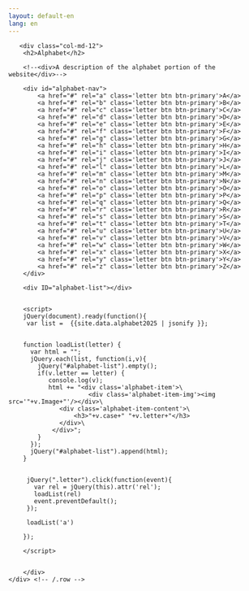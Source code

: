 ```yaml
---
layout: default-en
lang: en
---
```

<style>
  #alphabet-nav { margin:1em 0 1em 0; padding: 0px; }
  #alphabet-nav a { display:inline-block;padding: 0.2em 0.5em; margin: 0.1em; }
  .alphabet-item { display:flex; flex-direction:row; flex-wrap:nowrap; }
  .alphabet-item-img img { width:120px; margin:0.5em; }
  .alphabet-item-img img { margin:0.5em; }
</style>
     
<div class='container'>
     <div class="row">
	      
       <div class="col-md-12">
		<h2>Alphabet</h2>

		<!--<div>A description of the alphabet portion of the website</div>-->
		
		<div id="alphabet-nav">
		    <a href="#" rel="a" class='letter btn btn-primary'>A</a>
		    <a href="#" rel="b" class='letter btn btn-primary'>B</a>
		    <a href="#" rel="c" class='letter btn btn-primary'>C</a>
		    <a href="#" rel="d" class='letter btn btn-primary'>D</a>
		    <a href="#" rel="e" class='letter btn btn-primary'>E</a>
		    <a href="#" rel="f" class='letter btn btn-primary'>F</a>
		    <a href="#" rel="g" class='letter btn btn-primary'>G</a>
		    <a href="#" rel="h" class='letter btn btn-primary'>H</a>
		    <a href="#" rel="i" class='letter btn btn-primary'>I</a>
		    <a href="#" rel="j" class='letter btn btn-primary'>J</a>
		    <a href="#" rel="l" class='letter btn btn-primary'>L</a>
		    <a href="#" rel="m" class='letter btn btn-primary'>M</a>
		    <a href="#" rel="n" class='letter btn btn-primary'>N</a>
		    <a href="#" rel="o" class='letter btn btn-primary'>O</a>
		    <a href="#" rel="p" class='letter btn btn-primary'>P</a>
		    <a href="#" rel="q" class='letter btn btn-primary'>Q</a>
		    <a href="#" rel="r" class='letter btn btn-primary'>R</a>
		    <a href="#" rel="s" class='letter btn btn-primary'>S</a>
		    <a href="#" rel="t" class='letter btn btn-primary'>T</a>
		    <a href="#" rel="u" class='letter btn btn-primary'>U</a>
		    <a href="#" rel="v" class='letter btn btn-primary'>V</a>
		    <a href="#" rel="w" class='letter btn btn-primary'>W</a>
		    <a href="#" rel="x" class='letter btn btn-primary'>X</a>
		    <a href="#" rel="y" class='letter btn btn-primary'>Y</a>
		    <a href="#" rel="z" class='letter btn btn-primary'>Z</a>
		</div>

		<div ID="alphabet-list"></div>
		
		
		<script>
		jQuery(document).ready(function(){
		 var list =  {{site.data.alphabet2025 | jsonify }};


		function loadList(letter) {
		  var html = "";
		  jQuery.each(list, function(i,v){
		    jQuery("#alphabet-list").empty();
		    if(v.letter == letter) {
		       console.log(v);
		       html += "<div class='alphabet-item'>\
		                  <div class='alphabet-item-img'><img src='"+v.Image+"'/></div>\
				  <div class='alphabet-item-content'>\
					  <h3>"+v.case+" "+v.letter+"</h3>
				  </div>\
				</div>";
		    }
		  });
		  jQuery("#alphabet-list").append(html);
		}
		
		
		 jQuery(".letter").click(function(event){
		   var rel = jQuery(this).attr('rel');
		   loadList(rel)
		   event.preventDefault();
		 });
		 
		 loadList('a')
		 
		});
		
		</script>

  
        </div>
	</div> <!-- /.row -->
</div> <!-- /.container -->


